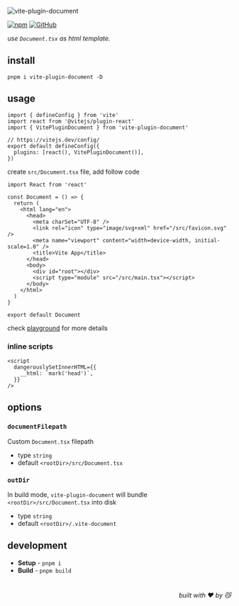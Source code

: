 ![vite-plugin-document](https://realme-ten.vercel.app/api/v1/banner?colorA=7c2d12&colorB=c2410c&textColor=fb923c&title=vite-plugin-document&subtitle=JiangWeixian&desc=Document.tsx%20as%20html%20template)

[![npm](https://img.shields.io/npm/v/vite-plugin-document)](https://github.com/JiangWeixian/vite-plugin-document) [![GitHub](https://img.shields.io/npm/l/vite-plugin-document)](https://github.com/JiangWeixian/vite-plugin-document) 

*use `Document.tsx` as html template.*

## install

```console
pnpm i vite-plugin-document -D
```

## usage

```tsx
import { defineConfig } from 'vite'
import react from '@vitejs/plugin-react'
import { VitePluginDocument } from 'vite-plugin-document'

// https://vitejs.dev/config/
export default defineConfig({
  plugins: [react(), VitePluginDocument()],
})
```

create `src/Document.tsx` file, add follow code

```tsx
import React from 'react'

const Document = () => {
  return (
    <html lang="en">
      <head>
        <meta charSet="UTF-8" />
        <link rel="icon" type="image/svg+xml" href="/src/favicon.svg" />
        <meta name="viewport" content="width=device-width, initial-scale=1.0" />
        <title>Vite App</title>
      </head>
      <body>
        <div id="root"></div>
        <script type="module" src="/src/main.tsx"></script>
      </body>
    </html>
  )
}

export default Document
```

check [playground](/playground/) for more details

### inline scripts

```tsx
<script
  dangerouslySetInnerHTML={{
    __html: `mark('head')`,
  }}
/>
```

## options

### `documentFilepath` 

Custom `Document.tsx` filepath

- type `string`
- default `<rootDir>/src/Document.tsx`

### `outDir`

In build mode, `vite-plugin-document` will bundle `<rootDir>/src/Document.tsx` into disk

- type `string`
- default `<rootDir>/.vite-document`

## development

- **Setup** - `pnpm i`
- **Build** - `pnpm build`

# 
<div align='right'>

*built with ❤️ by 😼*

</div>

